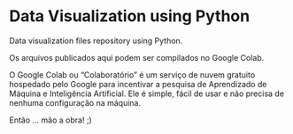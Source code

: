 # Data Visualization using Python


Data visualization files repository using Python.

Os arquivos publicados aqui podem ser compilados no Google Colab.

O Google Colab ou “Colaboratório” é um serviço de nuvem gratuito hospedado pelo Google para incentivar a pesquisa de Aprendizado de Máquina e Inteligência Artificial. Ele é simple, fácil de usar e não precisa de nenhuma configuração na máquina.

Então ... mão a obra! ;)
